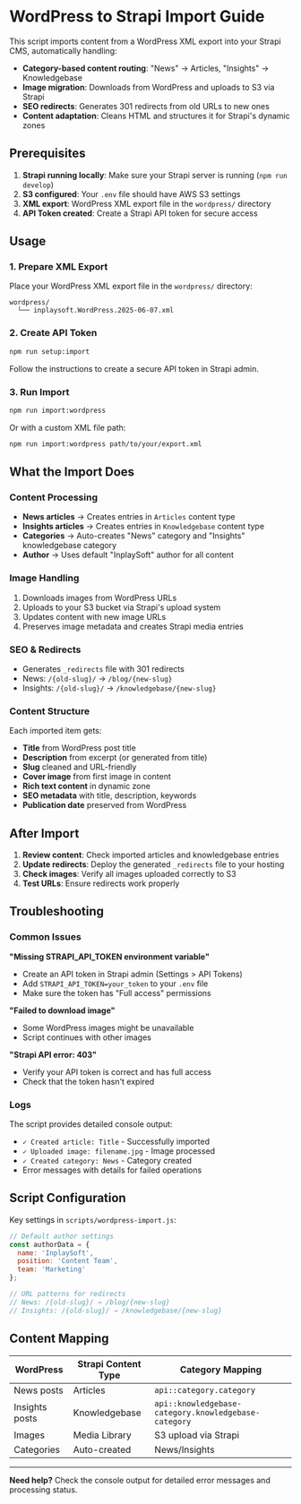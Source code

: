 # WordPress to Strapi Import Guide

This script imports content from a WordPress XML export into your Strapi CMS, automatically handling:

- **Category-based content routing**: "News" → Articles, "Insights" → Knowledgebase
- **Image migration**: Downloads from WordPress and uploads to S3 via Strapi
- **SEO redirects**: Generates 301 redirects from old URLs to new ones
- **Content adaptation**: Cleans HTML and structures it for Strapi's dynamic zones

## Prerequisites

1. **Strapi running locally**: Make sure your Strapi server is running (`npm run develop`)
2. **S3 configured**: Your `.env` file should have AWS S3 settings
3. **XML export**: WordPress XML export file in the `wordpress/` directory
4. **API Token created**: Create a Strapi API token for secure access

## Usage

### 1. Prepare XML Export
Place your WordPress XML export file in the `wordpress/` directory:
```
wordpress/
  └── inplaysoft.WordPress.2025-06-07.xml
```

### 2. Create API Token
```bash
npm run setup:import
```
Follow the instructions to create a secure API token in Strapi admin.

### 3. Run Import
```bash
npm run import:wordpress
```

Or with a custom XML file path:
```bash
npm run import:wordpress path/to/your/export.xml
```

## What the Import Does

### Content Processing
- **News articles** → Creates entries in `Articles` content type
- **Insights articles** → Creates entries in `Knowledgebase` content type
- **Categories** → Auto-creates "News" category and "Insights" knowledgebase category
- **Author** → Uses default "InplaySoft" author for all content

### Image Handling
1. Downloads images from WordPress URLs
2. Uploads to your S3 bucket via Strapi's upload system
3. Updates content with new image URLs
4. Preserves image metadata and creates Strapi media entries

### SEO & Redirects
- Generates `_redirects` file with 301 redirects
- News: `/{old-slug}/` → `/blog/{new-slug}`
- Insights: `/{old-slug}/` → `/knowledgebase/{new-slug}`

### Content Structure
Each imported item gets:
- **Title** from WordPress post title
- **Description** from excerpt (or generated from title)
- **Slug** cleaned and URL-friendly
- **Cover image** from first image in content
- **Rich text content** in dynamic zone
- **SEO metadata** with title, description, keywords
- **Publication date** preserved from WordPress

## After Import

1. **Review content**: Check imported articles and knowledgebase entries
2. **Update redirects**: Deploy the generated `_redirects` file to your hosting
3. **Check images**: Verify all images uploaded correctly to S3
4. **Test URLs**: Ensure redirects work properly

## Troubleshooting

### Common Issues

**"Missing STRAPI_API_TOKEN environment variable"**
- Create an API token in Strapi admin (Settings > API Tokens)
- Add `STRAPI_API_TOKEN=your_token` to your `.env` file
- Make sure the token has "Full access" permissions

**"Failed to download image"**
- Some WordPress images might be unavailable
- Script continues with other images

**"Strapi API error: 403"**
- Verify your API token is correct and has full access
- Check that the token hasn't expired

### Logs
The script provides detailed console output:
- `✓ Created article: Title` - Successfully imported
- `✓ Uploaded image: filename.jpg` - Image processed
- `✓ Created category: News` - Category created
- Error messages with details for failed operations

## Script Configuration

Key settings in `scripts/wordpress-import.js`:

```javascript
// Default author settings
const authorData = {
  name: 'InplaySoft',
  position: 'Content Team',
  team: 'Marketing'
};

// URL patterns for redirects
// News: /{old-slug}/ → /blog/{new-slug}
// Insights: /{old-slug}/ → /knowledgebase/{new-slug}
```

## Content Mapping

| WordPress | Strapi Content Type | Category Mapping |
|-----------|-------------------|------------------|
| News posts | Articles | `api::category.category` |
| Insights posts | Knowledgebase | `api::knowledgebase-category.knowledgebase-category` |
| Images | Media Library | S3 upload via Strapi |
| Categories | Auto-created | News/Insights |

---

**Need help?** Check the console output for detailed error messages and processing status. 
